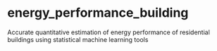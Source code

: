# energy_performance_building
Accurate quantitative estimation of energy performance of residential buildings using statistical machine learning tools
